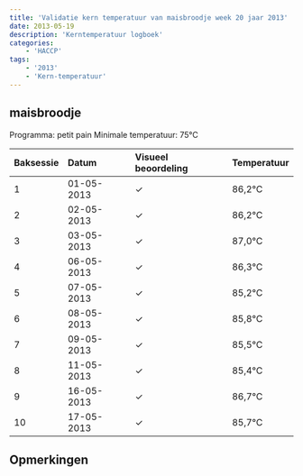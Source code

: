 ```yaml
---
title: 'Validatie kern temperatuur van maisbroodje week 20 jaar 2013'
date: 2013-05-19
description: 'Kerntemperatuur logboek'
categories:
    - 'HACCP'
tags:
    - '2013'
    - 'Kern-temperatuur'
---
```


## maisbroodje

Programma: petit pain
Minimale temperatuur: 75°C

| Baksessie | Datum | Visueel beoordeling | Temperatuur |
|:---|:---|:---|:---|
| 1 | 01-05-2013 | &check; | 86,2°C |
| 2 | 02-05-2013 | &check; | 86,2°C |
| 3 | 03-05-2013 | &check; | 87,0°C |
| 4 | 06-05-2013 | &check; | 86,3°C |
| 5 | 07-05-2013 | &check; | 85,2°C |
| 6 | 08-05-2013 | &check; | 85,8°C |
| 7 | 09-05-2013 | &check; | 85,5°C |
| 8 | 11-05-2013 | &check; | 85,4°C |
| 9 | 16-05-2013 | &check; | 86,7°C |
| 10 | 17-05-2013 | &check; | 85,7°C |

## Opmerkingen


